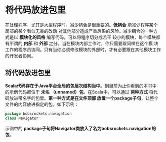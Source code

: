 将代码放进包里
===================================================================================
在处理程序，尤其是大型程序时，减少耦合是很重要的。**低耦合** 能减少程序某个局部的某个看似无害的改动
对其他部分造成严重后果的风险。减少耦合的一种方式是以 **模块化的风格** 编写代码。可以将程序切分成若干
较小的模块，每个模块都有所谓的 **内部** 和 **外部** 之分。当在模块内部工作时，你只需要跟同样在这个模
块工作的程序员协同。只有当你必须修改模块的外部时，才有必要跟在其他模块工作的开发者协同。

## 将代码放进包里
**Scala代码存在于Java平台全局的包层次结构当中**。到目前为止你看到的本书中的示例代码都位于 **未名
（unnamed）包**。在Scala中，可以通过 **两种方式** 将代码放进带名字的包里。**第一种方式是在文件顶部
放置一个package子句**，让整个文件的内容放进指定的包，如下示例：
```scala
package bobsrockets.navigation
class Navigator
```
示例中的 **package子句将Navigator类放入了名为bobsrockets.navigation的包**。